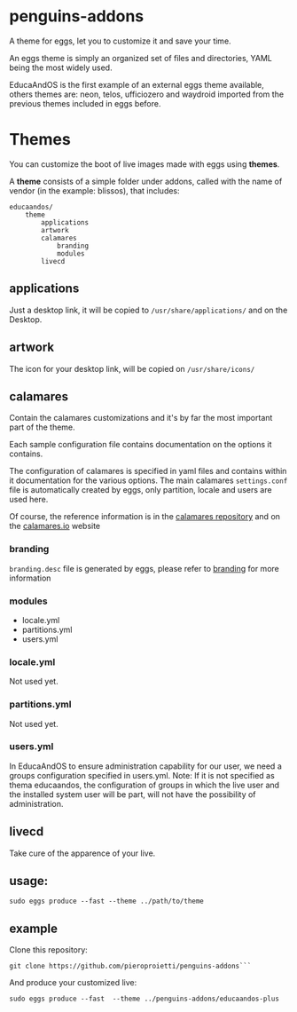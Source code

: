 # penguins-addons

A theme for eggs, let you to customize it and save your time.

An eggs theme is simply an organized set of files and directories, YAML being the most widely used.

EducaAndOS is the first example of an external eggs theme available, others themes are: neon, telos, ufficiozero and waydroid imported from the previous themes included in eggs before.

# Themes

You can customize the boot of live images made with eggs using **themes**.

A **theme** consists of a simple folder under addons, called with the name of 
vendor (in the example: blissos), that includes:

```
educaandos/
    theme
        applications
        artwork
        calamares
            branding
            modules
        livecd
```

## applications
Just a desktop link, it will be copied to ```/usr/share/applications/``` and on the Desktop.

## artwork
The icon for your desktop link, will be copied on ```/usr/share/icons/```

## calamares
Contain the calamares customizations and it's by far the most important part of the theme.

Each sample configuration file contains documentation on the options it contains.

The configuration of calamares is specified in yaml files and contains within it documentation for the various options. The main calamares ```settings.conf``` file is automatically created by eggs, only partition, locale and users are used here.

Of course, the reference information is in the [calamares repository](https://github.com/calamares/calamares/) and on the [calamares.io](https://github.com/calamares/calamares/wiki/Deploy-Configuration) website


### branding
```branding.desc``` file is generated by eggs, please refer to [branding](https://github.com/calamares/calamares/blob/calamares/src/branding/default/branding.desc) for more information 


### modules
* locale.yml
* partitions.yml
* users.yml

### locale.yml
Not used yet.

### partitions.yml
Not used yet.

### users.yml
In EducaAndOS to ensure administration capability for our user, we need a groups configuration specified in users.yml. Note: If it is not specified as thema educaandos, the configuration of groups in which the live user and the installed system user will be part, will not have the possibility of administration.


## livecd
Take cure of the apparence of your live.

## usage:

```
sudo eggs produce --fast --theme ../path/to/theme
```
## example

Clone this repository:

```
git clone https://github.com/pieroproietti/penguins-addons```
```

And produce your customized live:

```
sudo eggs produce --fast  --theme ../penguins-addons/educaandos-plus
```
